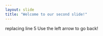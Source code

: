 ```yaml
---
layout: slide
title: "Welcome to our second slide!"
---
```

replacing line 5
Use the left arrow to go back!
